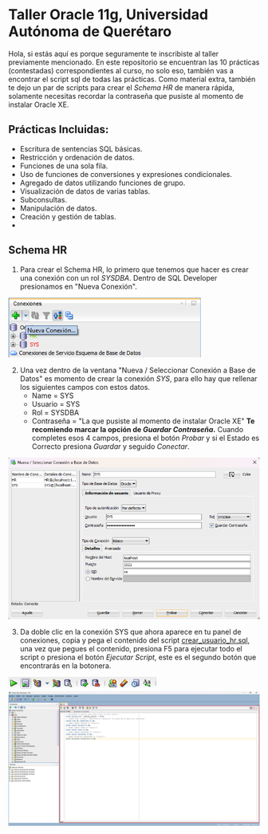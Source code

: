 # Taller Oracle 11g, Universidad Autónoma de Querétaro
Hola, si estás aquí es porque seguramente te inscribiste al taller previamente mencionado. En este repositorio se encuentran las 10 prácticas (contestadas) correspondientes al curso, no solo eso, también vas a encontrar el script sql de todas las prácticas. Como material extra, también te dejo un par de scripts para crear el *Schema HR* de manera rápida, solamente necesitas recordar la contraseña que pusiste al momento de instalar Oracle XE.

## Prácticas Incluidas:

 - Escritura de sentencias SQL básicas.
 - Restricción y ordenación de datos.
 - Funciones de una sola fila.
 - Uso de funciones de conversiones y expresiones condicionales.
 - Agregado de datos utilizando funciones de grupo.
 - Visualización de datos de varias tablas.
 - Subconsultas.
 - Manipulación de datos.
 - Creación y gestión de tablas.
 - 
  
## Schema HR
1. Para crear el Schema HR, lo primero que tenemos que hacer es crear una conexión con un rol *SYSDBA*.
Dentro de SQL Developer presionamos en "Nueva Conexión".

![Nueva Conexion](https://github.com/OrlandoDuranPY/TallerOracle11G/blob/main/img/Crear%20conexion.png)

2. Una vez dentro de la ventana "Nueva / Seleccionar Conexión a Base de Datos" es momento de crear la conexión *SYS*, para ello hay que rellenar los siguientes campos con estos datos.
     - Name = SYS
     - Usuario = SYS
     - Rol = SYSDBA
     - Contraseña = "La que pusiste al momento de instalar Oracle XE"
**Te recomiendo marcar la opción de *Guardar Contraseña*.** 
Cuando completes esos 4 campos, presiona el botón *Probar* y si el Estado es Correcto presiona *Guardar* y seguido *Conectar*.

![enter image description here](https://github.com/OrlandoDuranPY/TallerOracle11G/blob/main/img/SYS.png)

3. Da doble clic en la conexión SYS que ahora aparece en tu panel de conexiones, copia y pega el contenido del script [crear_usuario_hr.sql](https://github.com/OrlandoDuranPY/TallerOracle11G/blob/main/Crear%20Schema%20HR/crear_usuario_hr.sql), una vez que pegues el contenido, presiona F5 para ejecutar todo el script o presiona el botón *Ejecutar Script*, este es el segundo botón que encontrarás en la botonera.

![Botonera](https://github.com/OrlandoDuranPY/TallerOracle11G/blob/main/img/Botonera.png)
![Crear Usuario HR](https://github.com/OrlandoDuranPY/TallerOracle11G/blob/main/img/Crear%20Usuario%20HR.png)

